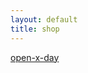 ```yaml
---
layout: default
title: shop
---
```


<div id="myShop">
    <a href="https://shop.spreadshirt.de/open-x-day">open-x-day</a>
</div>

<script>
    var spread_shop_config = {
        shopName: 'open-x-day',
        locale: 'de_DE',
        prefix: 'https://shop.spreadshirt.de',
        baseId: 'myShop'
    };
</script>

<script type="text/javascript"
        src="https://shop.spreadshirt.de/shopfiles/shopclient/shopclient.nocache.js">
</script>
